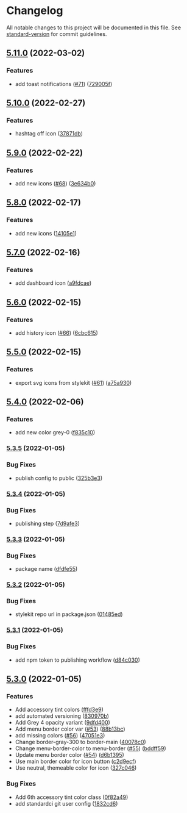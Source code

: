 # Changelog

All notable changes to this project will be documented in this file. See [standard-version](https://github.com/conventional-changelog/standard-version) for commit guidelines.

## [5.11.0](https://github.com/standardnotes/StyleKit/compare/v5.10.0...v5.11.0) (2022-03-02)


### Features

* add toast notifications ([#71](https://github.com/standardnotes/StyleKit/issues/71)) ([729005f](https://github.com/standardnotes/StyleKit/commit/729005f18670d1a1bf064b5ab7c6dbd660063f79))

## [5.10.0](https://github.com/standardnotes/StyleKit/compare/v5.9.0...v5.10.0) (2022-02-27)


### Features

* hashtag off icon ([37871db](https://github.com/standardnotes/StyleKit/commit/37871db7e3c712371a88003f395a6bd4f194501e))

## [5.9.0](https://github.com/standardnotes/StyleKit/compare/v5.8.0...v5.9.0) (2022-02-22)


### Features

* add new icons ([#68](https://github.com/standardnotes/StyleKit/issues/68)) ([3e634b0](https://github.com/standardnotes/StyleKit/commit/3e634b02c7d0841da40c7f4a55097303d4c9fe2b))

## [5.8.0](https://github.com/standardnotes/StyleKit/compare/v5.7.0...v5.8.0) (2022-02-17)


### Features

* add new icons ([14105e1](https://github.com/standardnotes/StyleKit/commit/14105e1bef01ce95087ee20022972361e2f29279))

## [5.7.0](https://github.com/standardnotes/StyleKit/compare/v5.6.0...v5.7.0) (2022-02-16)


### Features

* add dashboard icon ([a9fdcae](https://github.com/standardnotes/StyleKit/commit/a9fdcae04ffe500ac7d1746c2c030ddaed037527))

## [5.6.0](https://github.com/standardnotes/StyleKit/compare/v5.5.0...v5.6.0) (2022-02-15)


### Features

* add history icon ([#66](https://github.com/standardnotes/StyleKit/issues/66)) ([6cbc615](https://github.com/standardnotes/StyleKit/commit/6cbc6150a8a342f9b97107c78dee364883fb7384))

## [5.5.0](https://github.com/standardnotes/StyleKit/compare/v5.4.0...v5.5.0) (2022-02-15)


### Features

* export svg icons from stylekit  ([#61](https://github.com/standardnotes/StyleKit/issues/61)) ([a75a930](https://github.com/standardnotes/StyleKit/commit/a75a9309935062b9c06f83fb6f48115e6be052b7))

## [5.4.0](https://github.com/standardnotes/StyleKit/compare/v5.3.5...v5.4.0) (2022-02-06)


### Features

* add new color grey-0 ([f835c10](https://github.com/standardnotes/StyleKit/commit/f835c100c0e1c3d6fc808966cda5d2dbec36c8f2))

### [5.3.5](https://github.com/standardnotes/StyleKit/compare/v5.3.4...v5.3.5) (2022-01-05)


### Bug Fixes

* publish config to public ([325b3e3](https://github.com/standardnotes/StyleKit/commit/325b3e319eea9089ef35368f320eaff12ace88b0))

### [5.3.4](https://github.com/standardnotes/StyleKit/compare/v5.3.3...v5.3.4) (2022-01-05)


### Bug Fixes

* publishing step ([7d9afe3](https://github.com/standardnotes/StyleKit/commit/7d9afe3a20f008fc3b0386d1b0d2e4cb720fe7cd))

### [5.3.3](https://github.com/standardnotes/StyleKit/compare/v5.3.2...v5.3.3) (2022-01-05)


### Bug Fixes

* package name ([dfdfe55](https://github.com/standardnotes/StyleKit/commit/dfdfe550d0f02586b951c6a9e6e4e30adaa047b9))

### [5.3.2](https://github.com/standardnotes/StyleKit/compare/v5.3.1...v5.3.2) (2022-01-05)


### Bug Fixes

* stylekit repo url in package.json ([01485ed](https://github.com/standardnotes/StyleKit/commit/01485ed00e646bb61af4e959c8bd2c7609128246))

### [5.3.1](https://github.com/sn-extensions/stylekit/compare/v5.3.0...v5.3.1) (2022-01-05)


### Bug Fixes

* add npm token to publishing workflow ([d84c030](https://github.com/sn-extensions/stylekit/commit/d84c030572f49a7e3396ae1747e941aaf99bfe6a))

## [5.3.0](https://github.com/sn-extensions/stylekit/compare/v5.2.11...v5.3.0) (2022-01-05)


### Features

* Add accessory tint colors ([fffd3e9](https://github.com/sn-extensions/stylekit/commit/fffd3e975670201f3687753634ec1cf4e23ecd40))
* add automated versioning ([830970b](https://github.com/sn-extensions/stylekit/commit/830970bddb498ee21f9a6b09aa48fb3365191c40))
* Add Grey 4 opacity variant ([9dfd400](https://github.com/sn-extensions/stylekit/commit/9dfd400b6809554db2b1310651f515ecadbf27a7))
* Add menu border color var ([#53](https://github.com/sn-extensions/stylekit/issues/53)) ([88b13bc](https://github.com/sn-extensions/stylekit/commit/88b13bce3055f0162b44929a6fd28f571a6da4e9))
* add missing colors ([#56](https://github.com/sn-extensions/stylekit/issues/56)) ([47051e3](https://github.com/sn-extensions/stylekit/commit/47051e301931f28d7ee9ff178f000f9a7c11b6a5))
* Change border-gray-300 to border-main ([40078c0](https://github.com/sn-extensions/stylekit/commit/40078c0dbd9f7b6ce4ffb654bd8bf6b9b3da6dab))
* Change menu-border-color to menu-border ([#55](https://github.com/sn-extensions/stylekit/issues/55)) ([bddff59](https://github.com/sn-extensions/stylekit/commit/bddff5995a4454f3639332d2464362b769c9323a))
* Update menu border color ([#54](https://github.com/sn-extensions/stylekit/issues/54)) ([d6b1395](https://github.com/sn-extensions/stylekit/commit/d6b1395b95b00e9f171a90a6576f227aae8a9b43))
* Use main border color for icon button ([c2d9ecf](https://github.com/sn-extensions/stylekit/commit/c2d9ecfecbdfd1e81bbbfd4831b0895bae049e7f))
* Use neutral, themeable color for icon ([327c046](https://github.com/sn-extensions/stylekit/commit/327c046531016c60fee142ee02d0a1eb0dd82667))


### Bug Fixes

* Add 6th accessory tint color class ([0f82a49](https://github.com/sn-extensions/stylekit/commit/0f82a49970efb982289a354b36beb5890d2ef425))
* add standardci git user config ([1832cd6](https://github.com/sn-extensions/stylekit/commit/1832cd6670d199f3fbe8b81c4c45572387835071))
